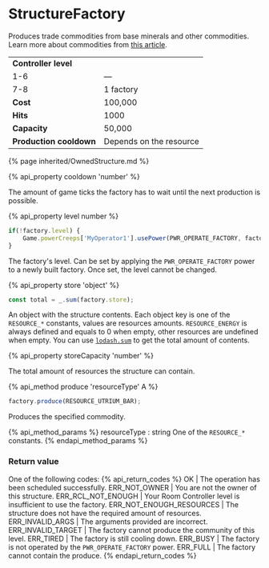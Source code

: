 # StructureFactory

<img src="img/factory.png" alt="" align="right" />

Produces trade commodities from base minerals and other commodities. Learn more about commodities from [this article](/commodities.html). 

<table class="table gameplay-info">
    <tbody>
    <tr>
        <td colspan="2"><strong>Controller level</strong></td>
    </tr>
    <tr>
        <td>1-6</td>
        <td>—</td>
    </tr>
    <tr>
        <td>7-8</td>
        <td>1 factory</td>
    </tr>
    <tr>
        <td><strong>Cost</strong></td>
        <td>100,000</td>
    </tr>
    <tr>
        <td><strong>Hits</strong></td>
        <td>1000</td>
    </tr>
    <tr>
        <td><strong>Capacity</strong></td>
        <td>50,000</td>
    </tr>
    <tr>
        <td><strong>Production cooldown</strong></td>
        <td>Depends on the resource</td>
    </tr>
    </tbody>
</table>

{% page inherited/OwnedStructure.md %} 

{% api_property cooldown 'number' %}



The amount of game ticks the factory has to wait until the next production is possible.

{% api_property level number %}

```javascript
if(!factory.level) {
    Game.powerCreeps['MyOperator1'].usePower(PWR_OPERATE_FACTORY, factory);
}
```

The factory's level. Can be set by applying the `PWR_OPERATE_FACTORY` power to a newly built factory. 
Once set, the level cannot be changed. 

{% api_property store 'object' %}

```javascript
const total = _.sum(factory.store);
``` 

An object with the structure contents. Each object key is one of the <code>RESOURCE_*</code> constants, values are resources amounts. <code>RESOURCE_ENERGY</code> is always defined and equals to 0 when empty, other resources are undefined when empty. You can use <a href="https://github.com/lodash/lodash/blob/3.10.1/doc/README.md#_sumcollection-iteratee-thisarg"><code>lodash.sum</code></a> to get the total amount of contents.



{% api_property storeCapacity 'number' %}


The total amount of resources the structure can contain.

{% api_method produce 'resourceType' A %}

```javascript
factory.produce(RESOURCE_UTRIUM_BAR);
```

Produces the specified commodity.

{% api_method_params %}
resourceType : string
One of the <code>RESOURCE_*</code> constants.
{% endapi_method_params %}


### Return value

One of the following codes:
{% api_return_codes %}
OK | The operation has been scheduled successfully.
ERR_NOT_OWNER | You are not the owner of this structure.
ERR_RCL_NOT_ENOUGH | Your Room Controller level is insufficient to use the factory.
ERR_NOT_ENOUGH_RESOURCES | The structure does not have the required amount of resources.
ERR_INVALID_ARGS | The arguments provided are incorrect.
ERR_INVALID_TARGET | The factory cannot produce the community of this level.
ERR_TIRED | The factory is still cooling down. 
ERR_BUSY | The factory is not operated by the `PWR_OPERATE_FACTORY` power. 
ERR_FULL | The factory cannot contain the produce.
{% endapi_return_codes %}
